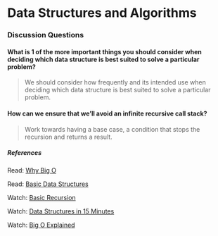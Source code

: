 # Data Structures and Algorithms

### Discussion Questions

#### What is 1 of the more important things you should consider when deciding which data structure is best suited to solve a particular problem?

> We should consider how frequently and its intended use when deciding which data structure is best suited to solve a particular problem.

#### How can we ensure that we’ll avoid an infinite recursive call stack?

> Work towards having a base case, a condition that stops the recursion and returns a result.

##### *References*

Read: [Why Big O](https://web.archive.org/web/20230207075759/https://triplebyte.com/blog/why-you-should-learn-big-o-and-stop-hacking-your-way-through-algorithms)

Read: [Basic Data Structures](https://towardsdatascience.com/8-common-data-structures-every-programmer-must-know-171acf6a1a42)

Watch: [Basic Recursion](https://www.youtube.com/watch?v=vPEJSJMg4jY)

Watch: [Data Structures in 15 Minutes](https://www.youtube.com/watch?v=sVxBVvlnJsM)

Watch: [Big O Explained](https://www.youtube.com/watch?v=v4cd1O4zkGw)
